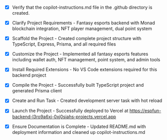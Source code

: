 - [x] Verify that the copilot-instructions.md file in the .github directory is created.

- [x] Clarify Project Requirements - Fantasy esports backend with Monad blockchain integration, NFT player management, dual point system

- [x] Scaffold the Project - Created complete project structure with TypeScript, Express, Prisma, and all required files

- [x] Customize the Project - Implemented all fantasy esports features including wallet auth, NFT management, point system, and admin tools

- [x] Install Required Extensions - No VS Code extensions required for this backend project

- [x] Compile the Project - Successfully built TypeScript project and generated Prisma client

- [x] Create and Run Task - Created development server task with hot reload

- [x] Launch the Project - Successfully deployed to Vercel at https://espfun-backend-l3ro9a6xj-0xj0siahs-projects.vercel.app

- [x] Ensure Documentation is Complete - Updated README.md with deployment information and cleaned up copilot-instructions.md
